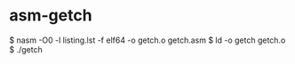# asm-getch

$ nasm -O0 -l listing.lst -f elf64 -o getch.o getch.asm
$ ld -o getch getch.o
$ ./getch
